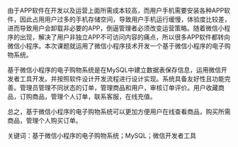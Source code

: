 由于APP软件在开发以及运营上面所需成本较高，而用户手机需要安装各种APP软件，因此占用用户过多的手机存储空间，导致用户手机运行缓慢，体验度比较差，进而导致用户会卸载非必要的APP，倒逼管理者必须改变运营策略。随着微信小程序的出现，解决了用户非独立APP不可访问内容的痛点，所以很多APP软件都转向微信小程序。本次课题就运用了微信小程序技术开发一个基于微信小程序的电子购物系统。

基于微信小程序的电子购物系统是在MySQL中建立数据表保存信息，运用微信开发者工具开发。并按照软件设计开发流程进行设计实现。系统具备友好性且功能完善。管理员管理不同状态的订单，管理商品和用户，审核订单评价。用户收藏商品，订购商品，管理个人订单，联系客服，在线充值。

总之，基于微信小程序的电子购物系统可以更加方便用户在线查看商品，购买所需商品，管理个人购买订单。

关键词：基于微信小程序的电子购物系统；MySQL；微信开发者工具
